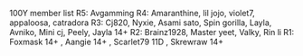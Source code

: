 100Y member list
R5: Avgamming 
R4: Amaranthine, lil jojo, violet7, appaloosa, catradora
R3: Cj820, Nyxie, Asami sato, Spin gorilla, Layla, Avniko, Mini cj, Peely, Jayla 14+
R2: Brainz1928, Master yeet, Valky, Rin li
R1: Foxmask 14+ , Aangie 14+ , Scarlet79 11D , Skrewraw 14+
